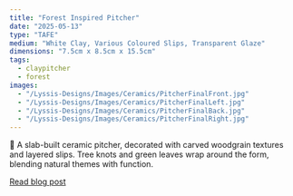 ```yaml
---
title: "Forest Inspired Pitcher"
date: "2025-05-13"
type: "TAFE"
medium: "White Clay, Various Coloured Slips, Transparent Glaze"
dimensions: "7.5cm x 8.5cm x 15.5cm"
tags:
  - claypitcher
  - forest
images:
  - "/Lyssis-Designs/Images/Ceramics/PitcherFinalFront.jpg"
  - "/Lyssis-Designs/Images/Ceramics/PitcherFinalLeft.jpg"
  - "/Lyssis-Designs/Images/Ceramics/PitcherFinalBack.jpg"
  - "/Lyssis-Designs/Images/Ceramics/PitcherFinalRight.jpg"
---
```


:deciduous_tree: A slab-built ceramic pitcher, decorated with carved woodgrain textures and layered slips. Tree knots and green leaves wrap around the form, blending natural themes with function.

[Read blog post](#/blog/Ceramics/Completed-Ceramics/Clay-Pitcher)
